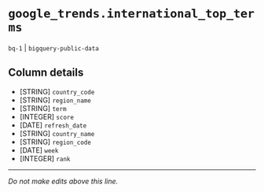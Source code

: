 # `google_trends.international_top_terms`
`bq-1` | `bigquery-public-data`

## Column details
* [STRING]    `country_code`
* [STRING]    `region_name`
* [STRING]    `term`
* [INTEGER]   `score`
* [DATE]      `refresh_date`
* [STRING]    `country_name`
* [STRING]    `region_code`
* [DATE]      `week`
* [INTEGER]   `rank`

-------------------------------------------------------------------------------
*Do not make edits above this line.*

